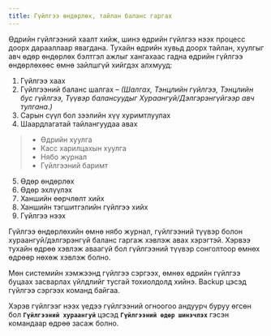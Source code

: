 ```yaml
---
title: Гүйлгээ өндөрлөх, тайлан баланс гаргах
---
```

Өдрийн гүйлгээний хаалт хийж, шинэ өдрийн гүйлгээ нээх процесс доорх дарааллаар явагдана. Тухайн өдрийн хувьд доорх тайлан, хуулгыг авч өдөр өндөрлөх бэлтгэл ажлыг хангахаас гадна өдрийн гүйлгээ өндөрлөхөөс өмнө зайлшгүй хийгдэх алхмууд:
1.	Гүйлгээ хаах
2.	Гүйлгээний баланс шалгах – _(Шалгах, Тэнцлийн гүйлгээ, Тэнцлийн бус гүйлгээ, Түүвэр балансуудыг Хураангуй/Дэлгэрэнгүйгээр авч тулгана.)_
3.	Сарын сүүл бол зээлийн хүү хуримтлуулах 
4.	Шаардлагатай тайлангуудаа авах
> - Өдрийн хуулга 
> - Касс харилцахын хуулга
> - Нябо журнал
> - Гүйлгээний баримт
5.	Өдөр өндөрлөх
6.	Өдөр эхлүүлэх
7.	Ханшийн өөрчлөлт хийх
8.	Ханшийн тэгшитгэлийн гүйлгээ хийх
9.	Гүйлгээ нээх

Гүйлгээ өндөрлөхийн өмнө нябо журнал, гүйлгээний түүвэр болон хураангуй/дэлгэрэнгүй баланс гаргаж хэвлэж авах хэрэгтэй. Хэрвээ тухайн өдрөө хэвлэж аваагүй бол гүйлгээний түүвэр сонголтоор өмнөх өдрөөр нөхөж хэвлэж болно.

Мөн системийн хэмжээнд гүйлгээ сэргээх, өмнөх өдрийн гүйлгээ буцаах засварлах үйлдлийг тусгай тохиолдолд хийнэ. Backup цэсэд гүйлгээ сэргээх команд байгаа.

Хэрэв гүйлгээг нээх үедээ гүйлгээний огноогоо андуурч буруу өгсөн бол **`Гүйлгээний хураангуй`** цэсэд **`Гүйлгээний өдөр шинэчлэх`** гэсэн командаар өдрөө засаж болно.




 